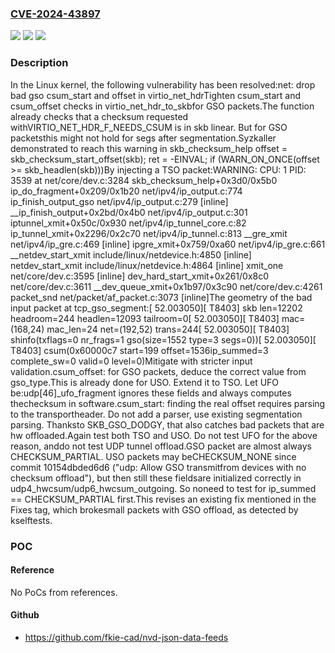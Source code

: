 ### [CVE-2024-43897](https://cve.mitre.org/cgi-bin/cvename.cgi?name=CVE-2024-43897)
![](https://img.shields.io/static/v1?label=Product&message=Linux&color=blue)
![](https://img.shields.io/static/v1?label=Version&message=27874ca77bd2%3C%20413e785a89f8%20&color=brighgreen)
![](https://img.shields.io/static/v1?label=Vulnerability&message=n%2Fa&color=brighgreen)

### Description

In the Linux kernel, the following vulnerability has been resolved:net: drop bad gso csum_start and offset in virtio_net_hdrTighten csum_start and csum_offset checks in virtio_net_hdr_to_skbfor GSO packets.The function already checks that a checksum requested withVIRTIO_NET_HDR_F_NEEDS_CSUM is in skb linear. But for GSO packetsthis might not hold for segs after segmentation.Syzkaller demonstrated to reach this warning in skb_checksum_help	offset = skb_checksum_start_offset(skb);	ret = -EINVAL;	if (WARN_ON_ONCE(offset >= skb_headlen(skb)))By injecting a TSO packet:WARNING: CPU: 1 PID: 3539 at net/core/dev.c:3284 skb_checksum_help+0x3d0/0x5b0 ip_do_fragment+0x209/0x1b20 net/ipv4/ip_output.c:774 ip_finish_output_gso net/ipv4/ip_output.c:279 [inline] __ip_finish_output+0x2bd/0x4b0 net/ipv4/ip_output.c:301 iptunnel_xmit+0x50c/0x930 net/ipv4/ip_tunnel_core.c:82 ip_tunnel_xmit+0x2296/0x2c70 net/ipv4/ip_tunnel.c:813 __gre_xmit net/ipv4/ip_gre.c:469 [inline] ipgre_xmit+0x759/0xa60 net/ipv4/ip_gre.c:661 __netdev_start_xmit include/linux/netdevice.h:4850 [inline] netdev_start_xmit include/linux/netdevice.h:4864 [inline] xmit_one net/core/dev.c:3595 [inline] dev_hard_start_xmit+0x261/0x8c0 net/core/dev.c:3611 __dev_queue_xmit+0x1b97/0x3c90 net/core/dev.c:4261 packet_snd net/packet/af_packet.c:3073 [inline]The geometry of the bad input packet at tcp_gso_segment:[   52.003050][ T8403] skb len=12202 headroom=244 headlen=12093 tailroom=0[   52.003050][ T8403] mac=(168,24) mac_len=24 net=(192,52) trans=244[   52.003050][ T8403] shinfo(txflags=0 nr_frags=1 gso(size=1552 type=3 segs=0))[   52.003050][ T8403] csum(0x60000c7 start=199 offset=1536ip_summed=3 complete_sw=0 valid=0 level=0)Mitigate with stricter input validation.csum_offset: for GSO packets, deduce the correct value from gso_type.This is already done for USO. Extend it to TSO. Let UFO be:udp[46]_ufo_fragment ignores these fields and always computes thechecksum in software.csum_start: finding the real offset requires parsing to the transportheader. Do not add a parser, use existing segmentation parsing. Thanksto SKB_GSO_DODGY, that also catches bad packets that are hw offloaded.Again test both TSO and USO. Do not test UFO for the above reason, anddo not test UDP tunnel offload.GSO packet are almost always CHECKSUM_PARTIAL. USO packets may beCHECKSUM_NONE since commit 10154dbded6d6 ("udp: Allow GSO transmitfrom devices with no checksum offload"), but then still these fieldsare initialized correctly in udp4_hwcsum/udp6_hwcsum_outgoing. So noneed to test for ip_summed == CHECKSUM_PARTIAL first.This revises an existing fix mentioned in the Fixes tag, which brokesmall packets with GSO offload, as detected by kselftests.

### POC

#### Reference
No PoCs from references.

#### Github
- https://github.com/fkie-cad/nvd-json-data-feeds


